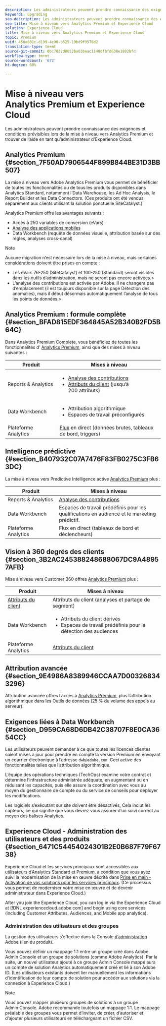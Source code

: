 ```yaml
---
description: Les administrateurs peuvent prendre connaissance des exigences et conditions prévisibles lors de la mise à niveau vers Analytics Premium et trouver de l’aide en tant qu’administrateur d’Experience Cloud.
keywords: upgrading
seo-description: Les administrateurs peuvent prendre connaissance des exigences et conditions prévisibles lors de la mise à niveau vers Analytics Premium et trouver de l’aide en tant qu’administrateur d’Experience Cloud.
seo-title: Mise à niveau vers Analytics Premium et Experience Cloud
solution: Experience Cloud
title: Mise à niveau vers Analytics Premium et Experience Cloud
topic: Premium
uuid: 450a601c-d199-4e90-b525-19bd9f9576d2
translation-type: tm+mt
source-git-commit: 0bc7032d0052ba03beac1140dfbfd630e1802bfd
workflow-type: tm+mt
source-wordcount: '672'
ht-degree: 60%

---
```



# Mise à niveau vers Analytics Premium et Experience Cloud

Les administrateurs peuvent prendre connaissance des exigences et conditions prévisibles lors de la mise à niveau vers Analytics Premium et trouver de l’aide en tant qu’administrateur d’Experience Cloud.

## Analytics Premium {#section_7F50AD7906544F899B844BE31D3BB507}

La mise à niveau vers Adobe Analytics Premium vous permet de bénéficier de toutes les fonctionnalités ou de tous les produits disponibles dans Analytics Standard, notamment l’Data Warehouse, les Ad Hoc Analysis, le Report Builder et les Data Connectors. (Ces produits ont été vendus séparément aux clients utilisant la solution ponctuelle SiteCatalyst.)

Analytics Premium offre les avantages suivants :

* Accès à 250 variables de conversion (eVars)
* [Analyse des applications mobiles](https://docs.adobe.com/content/help/fr-FR/mobile-services/using/home.html)
* Data Workbench (requête de données visuelle, attribution basée sur des règles, analyses cross-canal)

>[!NOTE]
>
>Aucune migration n’est nécessaire lors de la mise à niveau, mais certaines considérations doivent être prises en compte :
>
>* Les eVars 76-250 (SiteCatalyst) et 100-250 (Standard) seront visibles dans les outils d’administration, mais ne seront pas encore activées.>
>* L’analyse des contributions est activée par Adobe. Il ne changera pas d’emplacement (il est toujours disponible sur la page Détection des anomalies), mais il début désormais automatiquement l’analyse de tous les points de données.>


## Analytics Premium : formule complète {#section_BFAD815EDF364845A52B340B2FD5B64C}

Dans Analytics Premium Complete, vous bénéficiez de toutes les fonctionnalités d’ [Analytics Premium](../admin-getting-started/upgrade-to-analytics-premium.md#section_7F50AD7906544F899B844BE31D3BB507), ainsi que des mises à niveau suivantes :

| Produit | Mises à niveau |
|--- |--- |
| Reports &amp; Analytics | <ul><li>[Analyse des contributions](https://docs.adobe.com/content/help/fr-FR/analytics/analyze/analysis-workspace/virtual-analyst/contribution-analysis/ca-tokens.html)</li><li>[Attributs du client](../attributes/attributes.md#concept_ACFEE7C8B8E94875BA0825CDF4913AF1) (jusqu’à 200 attributs)</li></ul> |
| Data Workbench | <ul><li>Attribution algorithmique</li><li>Espaces de travail préconfigurés</li></ul> |
| Plateforme Analytics | [Flux](https://helpx.adobe.com/analytics/kb/getting-started-with-livestream-api.html) en direct (données brutes, tableaux de bord, triggers) |

## Intelligence prédictive {#section_B407932C07A7476F83FB0275C3FB63DC}

La mise à niveau vers Predictive Intelligence active [Analytics Premium](../admin-getting-started/upgrade-to-analytics-premium.md#section_7F50AD7906544F899B844BE31D3BB507) plus :

| Produit | Mises à niveau |
|---|---|
| Reports &amp; Analytics | [Analyse des contributions](https://docs.adobe.com/content/help/fr-FR/analytics/analyze/analysis-workspace/virtual-analyst/contribution-analysis/ca-tokens.html) |
| Data Workbench | Espaces de travail prédéfinis pour les qualifications en audience et le marketing prédictif. |
| Plateforme Analytics | Flux en direct (tableaux de bord et déclencheurs) |

## Vision à 360 degrés des clients {#section_3B2AC245388248688067DC9A48957AFB}

Mise à niveau vers Customer 360 offres [Analytics Premium](../admin-getting-started/upgrade-to-analytics-premium.md#section_7F50AD7906544F899B844BE31D3BB507) plus :

| Produit | Mises à niveau |
|--- |--- |
| [Attributs du client](../attributes/attributes.md) | Attributs du client (analyses et partage de segment) |
| Data Workbench | <ul><li>Attributs du client dérivés</li><li>Espaces de travail prédéfinis pour la détection des audiences</li></ul> |
| Plateforme Analytics | [Attributs du client](../attributes/attributes.md) |

## Attribution avancée {#section_9E4986A8389946CCAA7D003268343296}

Attribution avancée offres l’accès à [Analytics Premium](../admin-getting-started/upgrade-to-analytics-premium.md#section_7F50AD7906544F899B844BE31D3BB507), plus l’attribution algorithmique dans les Outils de données (25 % du volume des appels au serveur).

## Exigences liées à Data Workbench  {#section_D959CA68D6DB42C38707F8E0CA3654CC}

Les utilisateurs peuvent demander à ce que toutes les licences clientes soient mises à jour pour prendre en compte la version Premium en envoyant un courrier électronique à l’adresse `dwb@adobe.com`. Ceci active des fonctionnalités telles que l’attribution algorithmique.

L’équipe des opérations techniques (TechOps) examine votre contrat et détermine l’infrastructure administrée adéquate, en augmentant ou en réduisant les capacités, puis elle assure la coordination avec vous au moyen du gestionnaire de compte ou du service de conseils pour déployer les modifications.

Les logiciels s’exécutant sur site doivent être désactivés, Cela inclut les capteurs, ce qui signifie que vous devrez vous assurer d’un suivi correct au moyen des balises Analytics.

## Experience Cloud - Administration des utilisateurs et des produits {#section_6471C54454024301B2E0B687F79F6738}

Experience Cloud et les services principaux sont accessibles aux utilisateurs d’Analytics Standard et Premium, à condition que vous ayez suivi la modernisation de la mise en œuvre décrite dans [Prise en main - Activation de vos solutions pour les services principaux](../core-services/core-services.md#concept_07ED1D5C64234E77976E6D572E78FB9C). (Ce processus vous permet de moderniser votre mise en œuvre et de devenir administrateur dans Experience Cloud.)

After you join the Experience Cloud, you can log in via the Experience Cloud at [!DNL experiencecloud.adobe.com] and begin using core services (including Customer Attributes, Audiences, and Mobile app analytics).

### Administration des utilisateurs et des groupes

La gestion des utilisateurs s’effectue dans la Console [d’administration](https://helpx.adobe.com/enterprise/help/aedash.html) Adobe (lien du produit).

Vous pouvez définir un mappage 1:1 entre un groupe créé dans Adobe Admin Console et un groupe de solutions (comme Adobe Analytics). Par la suite, un nouvel utilisateur ajouté à ce groupe Admin Console mappé aura un compte de solution Analytics automatiquement créé et lié à son Adobe ID. (Les utilisateurs existants doivent lier manuellement les informations d’identification de leur compte de solution pour accéder aux solutions via la connexion à Experience Cloud.)

>[!NOTE]
>
>Vous pouvez mapper plusieurs groupes de solutions à un groupe Admin Console. Adobe recommande toutefois un mappage 1:1. Le mappage préalable des groupes vous permet d’inviter, de créer, d’autoriser et d’ajouter plusieurs utilisateurs en téléchargeant un fichier CSV.
